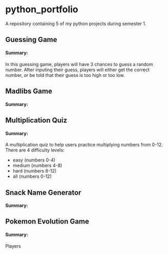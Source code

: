 # python_portfolio
A repository containing 5 of my python projects during semester 1.

## Guessing Game
#### Summary:
In this guessing game, players will have 3 chances to guess a random number. 
After inputing their guess, players will either get the correct number, or be told that their guess is too high or too low.

## Madlibs Game
#### Summary:

## Multiplication Quiz
#### Summary:
A multiplication quiz to help users practice multiplying numbers from 0-12.
There are 4 difficulty levels:
- easy (numbers 0-4)
- medium (numbers 4-8)
- hard (numbers 8-12)
- all (numbers 0-12)

## Snack Name Generator
#### Summary:

## Pokemon Evolution Game
#### Summary:
Players 
